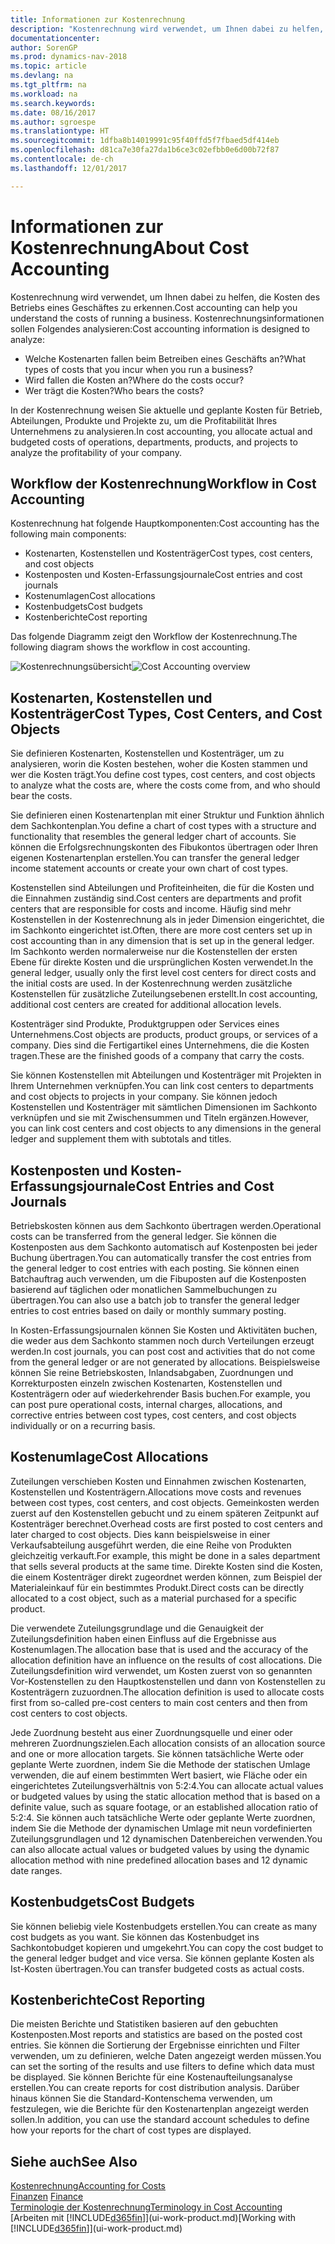 ```yaml
---
title: Informationen zur Kostenrechnung
description: "Kostenrechnung wird verwendet, um Ihnen dabei zu helfen, die Kosten des Betriebs eines Geschäftes zu erkennen."
documentationcenter: 
author: SorenGP
ms.prod: dynamics-nav-2018
ms.topic: article
ms.devlang: na
ms.tgt_pltfrm: na
ms.workload: na
ms.search.keywords: 
ms.date: 08/16/2017
ms.author: sgroespe
ms.translationtype: HT
ms.sourcegitcommit: 1dfba8b14019991c95f40ffd5f7fbaed5df414eb
ms.openlocfilehash: d81ca7e30fa27da1b6ce3c02efbb0e6d00b72f87
ms.contentlocale: de-ch
ms.lasthandoff: 12/01/2017

---
```

# <a name="about-cost-accounting"></a><span data-ttu-id="158c1-103">Informationen zur Kostenrechnung</span><span class="sxs-lookup"><span data-stu-id="158c1-103">About Cost Accounting</span></span>
<span data-ttu-id="158c1-104">Kostenrechnung wird verwendet, um Ihnen dabei zu helfen, die Kosten des Betriebs eines Geschäftes zu erkennen.</span><span class="sxs-lookup"><span data-stu-id="158c1-104">Cost accounting can help you understand the costs of running a business.</span></span> <span data-ttu-id="158c1-105">Kostenrechnungsinformationen sollen Folgendes analysieren:</span><span class="sxs-lookup"><span data-stu-id="158c1-105">Cost accounting information is designed to analyze:</span></span>  

-   <span data-ttu-id="158c1-106">Welche Kostenarten fallen beim Betreiben eines Geschäfts an?</span><span class="sxs-lookup"><span data-stu-id="158c1-106">What types of costs that you incur when you run a business?</span></span>  
-   <span data-ttu-id="158c1-107">Wird fallen die Kosten an?</span><span class="sxs-lookup"><span data-stu-id="158c1-107">Where do the costs occur?</span></span>  
-   <span data-ttu-id="158c1-108">Wer trägt die Kosten?</span><span class="sxs-lookup"><span data-stu-id="158c1-108">Who bears the costs?</span></span>  

<span data-ttu-id="158c1-109">In der Kostenrechnung weisen Sie aktuelle und geplante Kosten für Betrieb, Abteilungen, Produkte und Projekte zu, um die Profitabilität Ihres Unternehmens zu analysieren.</span><span class="sxs-lookup"><span data-stu-id="158c1-109">In cost accounting, you allocate actual and budgeted costs of operations, departments, products, and projects to analyze the profitability of your company.</span></span>  

## <a name="workflow-in-cost-accounting"></a><span data-ttu-id="158c1-110">Workflow der Kostenrechnung</span><span class="sxs-lookup"><span data-stu-id="158c1-110">Workflow in Cost Accounting</span></span>  
<span data-ttu-id="158c1-111">Kostenrechnung hat folgende Hauptkomponenten:</span><span class="sxs-lookup"><span data-stu-id="158c1-111">Cost accounting has the following main components:</span></span>  

-   <span data-ttu-id="158c1-112">Kostenarten, Kostenstellen und Kostenträger</span><span class="sxs-lookup"><span data-stu-id="158c1-112">Cost types, cost centers, and cost objects</span></span>  
-   <span data-ttu-id="158c1-113">Kostenposten und Kosten-Erfassungsjournale</span><span class="sxs-lookup"><span data-stu-id="158c1-113">Cost entries and cost journals</span></span>  
-   <span data-ttu-id="158c1-114">Kostenumlagen</span><span class="sxs-lookup"><span data-stu-id="158c1-114">Cost allocations</span></span>  
-   <span data-ttu-id="158c1-115">Kostenbudgets</span><span class="sxs-lookup"><span data-stu-id="158c1-115">Cost budgets</span></span>
-   <span data-ttu-id="158c1-116">Kostenberichte</span><span class="sxs-lookup"><span data-stu-id="158c1-116">Cost reporting</span></span>  

<span data-ttu-id="158c1-117">Das folgende Diagramm zeigt den Workflow der Kostenrechnung.</span><span class="sxs-lookup"><span data-stu-id="158c1-117">The following diagram shows the workflow in cost accounting.</span></span>  

<span data-ttu-id="158c1-118">![Kostenrechnungsübersicht](media/costaccountingoverview.png "CostAccountingOverview")</span><span class="sxs-lookup"><span data-stu-id="158c1-118">![Cost Accounting overview](media/costaccountingoverview.png "CostAccountingOverview")</span></span>  

## <a name="cost-types-cost-centers-and-cost-objects"></a><span data-ttu-id="158c1-119">Kostenarten, Kostenstellen und Kostenträger</span><span class="sxs-lookup"><span data-stu-id="158c1-119">Cost Types, Cost Centers, and Cost Objects</span></span>  
<span data-ttu-id="158c1-120">Sie definieren Kostenarten, Kostenstellen und Kostenträger, um zu analysieren, worin die Kosten bestehen, woher die Kosten stammen und wer die Kosten trägt.</span><span class="sxs-lookup"><span data-stu-id="158c1-120">You define cost types, cost centers, and cost objects to analyze what the costs are, where the costs come from, and who should bear the costs.</span></span>  

<span data-ttu-id="158c1-121">Sie definieren einen Kostenartenplan mit einer Struktur und Funktion ähnlich dem Sachkontenplan.</span><span class="sxs-lookup"><span data-stu-id="158c1-121">You define a chart of cost types with a structure and functionality that resembles the general ledger chart of accounts.</span></span> <span data-ttu-id="158c1-122">Sie können die Erfolgsrechnungskonten des Fibukontos übertragen oder Ihren eigenen Kostenartenplan erstellen.</span><span class="sxs-lookup"><span data-stu-id="158c1-122">You can transfer the general ledger income statement accounts or create your own chart of cost types.</span></span>  

<span data-ttu-id="158c1-123">Kostenstellen sind Abteilungen und Profiteinheiten, die für die Kosten und die Einnahmen zuständig sind.</span><span class="sxs-lookup"><span data-stu-id="158c1-123">Cost centers are departments and profit centers that are responsible for costs and income.</span></span> <span data-ttu-id="158c1-124">Häufig sind mehr Kostenstellen in der Kostenrechnung als in jeder Dimension eingerichtet, die im Sachkonto eingerichtet ist.</span><span class="sxs-lookup"><span data-stu-id="158c1-124">Often, there are more cost centers set up in cost accounting than in any dimension that is set up in the general ledger.</span></span> <span data-ttu-id="158c1-125">Im Sachkonto werden normalerweise nur die Kostenstellen der ersten Ebene für direkte Kosten und die ursprünglichen Kosten verwendet.</span><span class="sxs-lookup"><span data-stu-id="158c1-125">In the general ledger, usually only the first level cost centers for direct costs and the initial costs are used.</span></span> <span data-ttu-id="158c1-126">In der Kostenrechnung werden zusätzliche Kostenstellen für zusätzliche Zuteilungsebenen erstellt.</span><span class="sxs-lookup"><span data-stu-id="158c1-126">In cost accounting, additional cost centers are created for additional allocation levels.</span></span>  

<span data-ttu-id="158c1-127">Kostenträger sind Produkte, Produktgruppen oder Services eines Unternehmens.</span><span class="sxs-lookup"><span data-stu-id="158c1-127">Cost objects are products, product groups, or services of a company.</span></span> <span data-ttu-id="158c1-128">Dies sind die Fertigartikel eines Unternehmens, die die Kosten tragen.</span><span class="sxs-lookup"><span data-stu-id="158c1-128">These are the finished goods of a company that carry the costs.</span></span>  

<span data-ttu-id="158c1-129">Sie können Kostenstellen mit Abteilungen und Kostenträger mit Projekten in Ihrem Unternehmen verknüpfen.</span><span class="sxs-lookup"><span data-stu-id="158c1-129">You can link cost centers to departments and cost objects to projects in your company.</span></span> <span data-ttu-id="158c1-130">Sie können jedoch Kostenstellen und Kostenträger mit sämtlichen Dimensionen im Sachkonto verknüpfen und sie mit Zwischensummen und Titeln ergänzen.</span><span class="sxs-lookup"><span data-stu-id="158c1-130">However, you can link cost centers and cost objects to any dimensions in the general ledger and supplement them with subtotals and titles.</span></span>  

## <a name="cost-entries-and-cost-journals"></a><span data-ttu-id="158c1-131">Kostenposten und Kosten-Erfassungsjournale</span><span class="sxs-lookup"><span data-stu-id="158c1-131">Cost Entries and Cost Journals</span></span>  
<span data-ttu-id="158c1-132">Betriebskosten können aus dem Sachkonto übertragen werden.</span><span class="sxs-lookup"><span data-stu-id="158c1-132">Operational costs can be transferred from the general ledger.</span></span> <span data-ttu-id="158c1-133">Sie können die Kostenposten aus dem Sachkonto automatisch auf Kostenposten bei jeder Buchung übertragen.</span><span class="sxs-lookup"><span data-stu-id="158c1-133">You can automatically transfer the cost entries from the general ledger to cost entries with each posting.</span></span> <span data-ttu-id="158c1-134">Sie können einen Batchauftrag auch verwenden, um die Fibuposten auf die Kostenposten basierend auf täglichen oder monatlichen Sammelbuchungen zu übertragen.</span><span class="sxs-lookup"><span data-stu-id="158c1-134">You can also use a batch job to transfer the general ledger entries to cost entries based on daily or monthly summary posting.</span></span>  

<span data-ttu-id="158c1-135">In Kosten-Erfassungsjournalen können Sie Kosten und Aktivitäten buchen, die weder aus dem Sachkonto stammen noch durch Verteilungen erzeugt werden.</span><span class="sxs-lookup"><span data-stu-id="158c1-135">In cost journals, you can post cost and activities that do not come from the general ledger or are not generated by allocations.</span></span> <span data-ttu-id="158c1-136">Beispielsweise können Sie reine Betriebskosten, Inlandsabgaben, Zuordnungen und Korrekturposten einzeln zwischen Kostenarten, Kostenstellen und Kostenträgern oder auf wiederkehrender Basis buchen.</span><span class="sxs-lookup"><span data-stu-id="158c1-136">For example, you can post pure operational costs, internal charges, allocations, and corrective entries between cost types, cost centers, and cost objects individually or on a recurring basis.</span></span>  

## <a name="cost-allocations"></a><span data-ttu-id="158c1-137">Kostenumlage</span><span class="sxs-lookup"><span data-stu-id="158c1-137">Cost Allocations</span></span>  
<span data-ttu-id="158c1-138">Zuteilungen verschieben Kosten und Einnahmen zwischen Kostenarten, Kostenstellen und Kostenträgern.</span><span class="sxs-lookup"><span data-stu-id="158c1-138">Allocations move costs and revenues between cost types, cost centers, and cost objects.</span></span> <span data-ttu-id="158c1-139">Gemeinkosten werden zuerst auf den Kostenstellen gebucht und zu einem späteren Zeitpunkt auf Kostenträger berechnet.</span><span class="sxs-lookup"><span data-stu-id="158c1-139">Overhead costs are first posted to cost centers and later charged to cost objects.</span></span> <span data-ttu-id="158c1-140">Dies kann beispielsweise in einer Verkaufsabteilung ausgeführt werden, die eine Reihe von Produkten gleichzeitig verkauft.</span><span class="sxs-lookup"><span data-stu-id="158c1-140">For example, this might be done in a sales department that sells several products at the same time.</span></span> <span data-ttu-id="158c1-141">Direkte Kosten sind die Kosten, die einem Kostenträger direkt zugeordnet werden können, zum Beispiel der Materialeinkauf für ein bestimmtes Produkt.</span><span class="sxs-lookup"><span data-stu-id="158c1-141">Direct costs can be directly allocated to a cost object, such as a material purchased for a specific product.</span></span>  

<span data-ttu-id="158c1-142">Die verwendete Zuteilungsgrundlage und die Genauigkeit der Zuteilungsdefinition haben einen Einfluss auf die Ergebnisse aus Kostenumlagen.</span><span class="sxs-lookup"><span data-stu-id="158c1-142">The allocation base that is used and the accuracy of the allocation definition have an influence on the results of cost allocations.</span></span> <span data-ttu-id="158c1-143">Die Zuteilungsdefinition wird verwendet, um Kosten zuerst von so genannten Vor-Kostenstellen zu den Hauptkostenstellen und dann von Kostenstellen zu Kostenträgern zuzuordnen.</span><span class="sxs-lookup"><span data-stu-id="158c1-143">The allocation definition is used to allocate costs first from so-called pre-cost centers to main cost centers and then from cost centers to cost objects.</span></span>  

<span data-ttu-id="158c1-144">Jede Zuordnung besteht aus einer Zuordnungsquelle und einer oder mehreren Zuordnungszielen.</span><span class="sxs-lookup"><span data-stu-id="158c1-144">Each allocation consists of an allocation source and one or more allocation targets.</span></span> <span data-ttu-id="158c1-145">Sie können tatsächliche Werte oder geplante Werte zuordnen, indem Sie die Methode der statischen Umlage verwenden, die auf einem bestimmten Wert basiert, wie Fläche oder ein eingerichtetes Zuteilungsverhältnis von 5:2:4.</span><span class="sxs-lookup"><span data-stu-id="158c1-145">You can allocate actual values or budgeted values by using the static allocation method that is based on a definite value, such as square footage, or an established allocation ratio of 5:2:4.</span></span> <span data-ttu-id="158c1-146">Sie können auch tatsächliche Werte oder geplante Werte zuordnen, indem Sie die Methode der dynamischen Umlage mit neun vordefinierten Zuteilungsgrundlagen und 12 dynamischen Datenbereichen verwenden.</span><span class="sxs-lookup"><span data-stu-id="158c1-146">You can also allocate actual values or budgeted values by using the dynamic allocation method with nine predefined allocation bases and 12 dynamic date ranges.</span></span>  

## <a name="cost-budgets"></a><span data-ttu-id="158c1-147">Kostenbudgets</span><span class="sxs-lookup"><span data-stu-id="158c1-147">Cost Budgets</span></span>  
<span data-ttu-id="158c1-148">Sie können beliebig viele Kostenbudgets erstellen.</span><span class="sxs-lookup"><span data-stu-id="158c1-148">You can create as many cost budgets as you want.</span></span> <span data-ttu-id="158c1-149">Sie können das Kostenbudget ins Sachkontobudget kopieren und umgekehrt.</span><span class="sxs-lookup"><span data-stu-id="158c1-149">You can copy the cost budget to the general ledger budget and vice versa.</span></span> <span data-ttu-id="158c1-150">Sie können geplante Kosten als Ist-Kosten übertragen.</span><span class="sxs-lookup"><span data-stu-id="158c1-150">You can transfer budgeted costs as actual costs.</span></span>  

## <a name="cost-reporting"></a><span data-ttu-id="158c1-151">Kostenberichte</span><span class="sxs-lookup"><span data-stu-id="158c1-151">Cost Reporting</span></span>  
<span data-ttu-id="158c1-152">Die meisten Berichte und Statistiken basieren auf den gebuchten Kostenposten.</span><span class="sxs-lookup"><span data-stu-id="158c1-152">Most reports and statistics are based on the posted cost entries.</span></span> <span data-ttu-id="158c1-153">Sie können die Sortierung der Ergebnisse einrichten und Filter verwenden, um zu definieren, welche Daten angezeigt werden müssen.</span><span class="sxs-lookup"><span data-stu-id="158c1-153">You can set the sorting of the results and use filters to define which data must be displayed.</span></span> <span data-ttu-id="158c1-154">Sie können Berichte für eine Kostenaufteilungsanalyse erstellen.</span><span class="sxs-lookup"><span data-stu-id="158c1-154">You can create reports for cost distribution analysis.</span></span> <span data-ttu-id="158c1-155">Darüber hinaus können Sie die Standard-Kontenschema verwenden, um festzulegen, wie die Berichte für den Kostenartenplan angezeigt werden sollen.</span><span class="sxs-lookup"><span data-stu-id="158c1-155">In addition, you can use the standard account schedules to define how your reports for the chart of cost types are displayed.</span></span>  

## <a name="see-also"></a><span data-ttu-id="158c1-156">Siehe auch</span><span class="sxs-lookup"><span data-stu-id="158c1-156">See Also</span></span>  
 [<span data-ttu-id="158c1-157">Kostenrechnung</span><span class="sxs-lookup"><span data-stu-id="158c1-157">Accounting for Costs</span></span>](finance-manage-cost-accounting.md)  
 <span data-ttu-id="158c1-158">[Finanzen](finance.md) </span><span class="sxs-lookup"><span data-stu-id="158c1-158">[Finance](finance.md) </span></span>  
 [<span data-ttu-id="158c1-159">Terminologie der Kostenrechnung</span><span class="sxs-lookup"><span data-stu-id="158c1-159">Terminology in Cost Accounting</span></span>](finance-terminology-in-cost-accounting.md)  
 <span data-ttu-id="158c1-160">[Arbeiten mit [!INCLUDE[d365fin](includes/d365fin_md.md)]](ui-work-product.md)</span><span class="sxs-lookup"><span data-stu-id="158c1-160">[Working with [!INCLUDE[d365fin](includes/d365fin_md.md)]](ui-work-product.md)</span></span>

